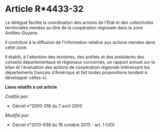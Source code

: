 # Article R*4433-32

Le délégué facilite la coordination des actions de l'Etat et des collectivités territoriales menées au titre de la
coopération régionale dans la zone Antilles-Guyane. 

Il contribue à la diffusion de l'information relative aux actions menées dans cette zone. 

Il établit, à l'attention des ministres, des préfets et des présidents des conseils départementaux et régionaux concernés, un
rapport annuel sur le bilan et l'évaluation des actions de coopération régionale intéressant les départements français
d'Amérique et fait toutes propositions tendant à développer celles-ci.

**Liens relatifs à cet article**

_Codifié par_:

  - Décret n°2000-318 du 7 avril 2000

_Modifié par_:

  - Décret n°2013-938 du 18 octobre 2013 - art. 1 (VD)
